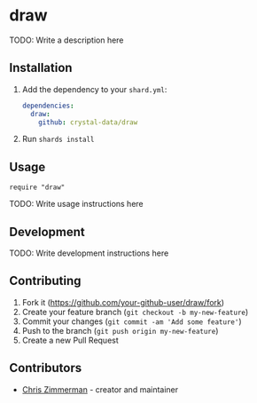 # draw

TODO: Write a description here

## Installation

1. Add the dependency to your `shard.yml`:

   ```yaml
   dependencies:
     draw:
       github: crystal-data/draw
   ```

2. Run `shards install`

## Usage

```crystal
require "draw"
```

TODO: Write usage instructions here

## Development

TODO: Write development instructions here

## Contributing

1. Fork it (<https://github.com/your-github-user/draw/fork>)
2. Create your feature branch (`git checkout -b my-new-feature`)
3. Commit your changes (`git commit -am 'Add some feature'`)
4. Push to the branch (`git push origin my-new-feature`)
5. Create a new Pull Request

## Contributors

- [Chris Zimmerman](https://github.com/your-github-user) - creator and maintainer
